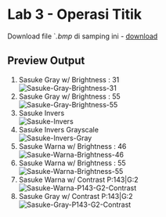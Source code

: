 # Lab 3 - Operasi Titik

Download file `*.bmp* di samping ini - [download](https://github.com/aveenain/College/blob/main/Semester%203/Digital%20Image%20Processing/Tugas/Tugas%20%231/Lab%203/Picture/Sasuke-250-BMP.bmp) </br>

## Preview Output

1. Sasuke Gray w/ Brightness : 31 </br> ![Sasuke-Gray-Brightness-31](https://github.com/aveenain/College/blob/main/Semester%203/Digital%20Image%20Processing/Tugas/Tugas%20%231/Lab%203/Picture/Sasuke-Gray-Brightness-31.PNG) </br>
2. Sasuke Gray w/ Brightness : 55 </br> ![Sasuke-Gray-Brightness-55](https://github.com/aveenain/College/blob/main/Semester%203/Digital%20Image%20Processing/Tugas/Tugas%20%231/Lab%203/Picture/Sasuke-Gray-Brightness-55.PNG) </br>
3. Sasuke Invers </br> ![Sasuke-Invers](https://github.com/aveenain/College/blob/main/Semester%203/Digital%20Image%20Processing/Tugas/Tugas%20%231/Lab%203/Picture/Sasuke-Invers.PNG) </br>
4. Sasuke Invers Grayscale </br> ![Sasuke-Invers-Gray](https://github.com/aveenain/College/blob/main/Semester%203/Digital%20Image%20Processing/Tugas/Tugas%20%231/Lab%203/Picture/Sasuke-Invers-Gray.PNG) </br>
5. Sasuke Warna w/ Brightness : 46 </br> ![Sasuke-Warna-Brightness-46](https://github.com/aveenain/College/blob/main/Semester%203/Digital%20Image%20Processing/Tugas/Tugas%20%231/Lab%203/Picture/Sasuke-Warna-Brightness-46.PNG) </br>
6. Sasuke Warna w/ Brightness : 55 </br> ![Sasuke-Warna-Brightness-55](https://github.com/aveenain/College/blob/main/Semester%203/Digital%20Image%20Processing/Tugas/Tugas%20%231/Lab%203/Picture/Sasuke-Warna-Brightness-55.PNG) </br>
7. Sasuke Warna w/ Contrast P:143|G:2 </br> ![Sasuke-Warna-P143-G2-Contrast](https://github.com/aveenain/College/blob/main/Semester%203/Digital%20Image%20Processing/Tugas/Tugas%20%231/Lab%203/Picture/Sasuke-Warna-P143-G2-Contrast.PNG) </br>
8. Sasuke Gray w/ Contrast P:143|G:2 </br> ![Sasuke-Gray-P143-G2-Contrast](https://github.com/aveenain/College/blob/main/Semester%203/Digital%20Image%20Processing/Tugas/Tugas%20%231/Lab%203/Picture/Sasule-Gray-P143-G2-Contrast.PNG) </br>